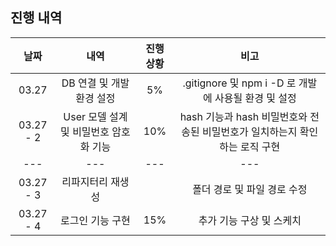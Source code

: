 ## 진행 내역

|날짜|내역|진행 상황|비고|
|:---:|:---:|:---:|:---:|
|03.27|DB 연결 및 개발 환경 설정|5%|.gitignore 및 npm i -D 로 개발에 사용될 환경 및 설정|
|03.27 - 2|User 모델 설계 및 비밀번호 암호화 기능|10%|hash 기능과 hash 비밀번호와 전송된 비밀번호가 일치하는지 확인하는 로직 구현|
|---|---|---|---|
|03.27 - 3|리파지터리 재생성||폴더 경로 및 파일 경로 수정|
|03.27 - 4|로그인 기능 구현|15%|추가 기능 구상 및 스케치| 
